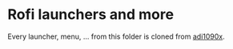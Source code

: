 # Rofi launchers and more
Every launcher, menu, ... from this folder is cloned from [adi1090x](https://github.com/adi1090x/rofi).

